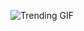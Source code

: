 ![Trending GIF](https://media1.giphy.com/media/v1.Y2lkPThiYjIxNzcyNjQ1Z2IzdTM3ajRvbmozYjFvcDA1OHZscmpuOXEwdDg2cWRwdjdpNSZlcD12MV9naWZzX3NlYXJjaCZjdD1n/bGgsc5mWoryfgKBx1u/giphy.gif)
